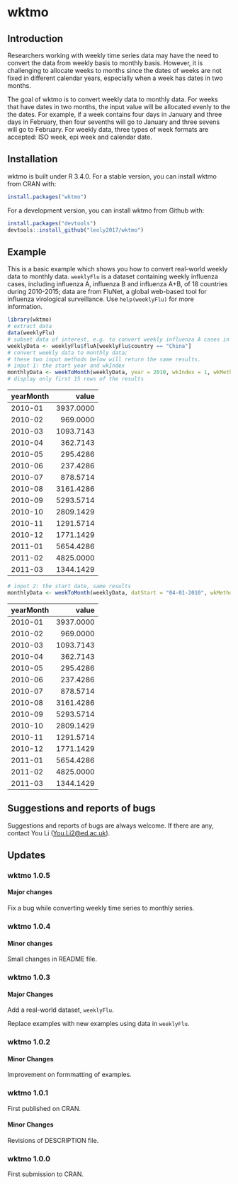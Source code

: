 
<!-- README.md is generated from README.Rmd. Please edit that file -->
wktmo
=====

Introduction
------------

Researchers working with weekly time series data may have the need to convert the data from weekly basis to monthly basis. However, it is challenging to allocate weeks to months since the dates of weeks are not fixed in different calendar years, especially when a week has dates in two months.

The goal of wktmo is to convert weekly data to monthly data. For weeks that have dates in two months, the input value will be allocated evenly to the the dates. For example, if a week contains four days in January and three days in February, then four sevenths will go to January and three sevens will go to February. For weekly data, three types of week formats are accepted: ISO week, epi week and calendar date.

Installation
------------

wktmo is built under R 3.4.0. For a stable version, you can install wktmo from CRAN with:

``` r
install.packages("wktmo")
```

For a development version, you can install wktmo from Github with:

``` r
install.packages("devtools")
devtools::install_github("leoly2017/wktmo")
```

Example
-------

This is a basic example which shows you how to convert real-world weekly data to monthly data. `weeklyFlu` is a dataset containing weekly influenza cases, including influenza A, influenza B and influenza A+B, of 18 countries during 2010-2015; data are from FluNet, a global web-based tool for influenza virological surveillance. Use `help(weeklyFlu)` for more information.

``` r
library(wktmo)
# extract data
data(weeklyFlu)
# subset data of interest, e.g. to convert weekly influenza A cases in China
weeklyData <- weeklyFlu$fluA[weeklyFlu$country == "China"]
# convert weekly data to monthly data;
# these two input methods below will return the same results.
# input 1: the start year and wkIndex
monthlyData <- weekToMonth(weeklyData, year = 2010, wkIndex = 1, wkMethod = "ISO")
# display only first 15 rows of the results
```

| yearMonth |      value|
|:----------|----------:|
| 2010-01   |  3937.0000|
| 2010-02   |   969.0000|
| 2010-03   |  1093.7143|
| 2010-04   |   362.7143|
| 2010-05   |   295.4286|
| 2010-06   |   237.4286|
| 2010-07   |   878.5714|
| 2010-08   |  3161.4286|
| 2010-09   |  5293.5714|
| 2010-10   |  2809.1429|
| 2010-11   |  1291.5714|
| 2010-12   |  1771.1429|
| 2011-01   |  5654.4286|
| 2011-02   |  4825.0000|
| 2011-03   |  1344.1429|

``` r
# input 2: the start date, same results
monthlyData <- weekToMonth(weeklyData, datStart = "04-01-2010", wkMethod = "startDat")
```

| yearMonth |      value|
|:----------|----------:|
| 2010-01   |  3937.0000|
| 2010-02   |   969.0000|
| 2010-03   |  1093.7143|
| 2010-04   |   362.7143|
| 2010-05   |   295.4286|
| 2010-06   |   237.4286|
| 2010-07   |   878.5714|
| 2010-08   |  3161.4286|
| 2010-09   |  5293.5714|
| 2010-10   |  2809.1429|
| 2010-11   |  1291.5714|
| 2010-12   |  1771.1429|
| 2011-01   |  5654.4286|
| 2011-02   |  4825.0000|
| 2011-03   |  1344.1429|

Suggestions and reports of bugs
-------------------------------

Suggestions and reports of bugs are always welcome. If there are any, contact You Li (<You.Li2@ed.ac.uk>).

Updates
-------

### wktmo 1.0.5

#### Major changes

Fix a bug while converting weekly time series to monthly series.

### wktmo 1.0.4

#### Minor changes

Small changes in README file.

### wktmo 1.0.3

#### Major Changes

Add a real-world dataset, `weeklyFlu`.

Replace examples with new examples using data in `weeklyFlu`.

### wktmo 1.0.2

#### Minor Changes

Improvement on formmatting of examples.

### wktmo 1.0.1

First published on CRAN.

#### Minor Changes

Revisions of DESCRIPTION file.

### wktmo 1.0.0

First submission to CRAN.
